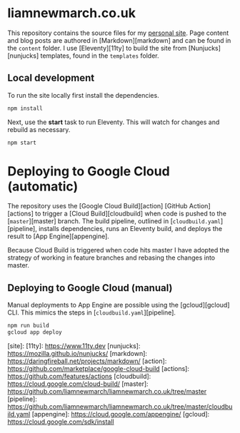 # liamnewmarch.co.uk

This repository contains the source files for my [personal site](site). Page content and blog posts are authored in [Markdown][markdown] and can be found in the `content` folder. I use [Eleventy][11ty] to build the site from [Nunjucks][nunjucks] templates, found in the `templates` folder.

## Local development

To run the site locally first install the dependencies.

```sh
npm install
```

Next, use the __start__ task to run Eleventy. This will watch for changes and rebuild as necessary.

```sh
npm start
```

# Deploying to Google Cloud (automatic)

The repository uses the [Google Cloud Build][action] [GitHub Action][actions] to trigger a [Cloud Build][cloudbuild] when code is pushed to the [`master`][master] branch. The build pipeline, outlined in [`cloudbuild.yaml`][pipeline], installs dependencies, runs an Eleventy build, and deploys the result to [App Engine][appengine].

Because Cloud Build is triggered when code hits master I have adopted the strategy of working in feature branches and rebasing the changes into master.

## Deploying to Google Cloud (manual)

Manual deployments to App Engine are possible using the [gcloud][gcloud] CLI. This mimics the steps in [`cloudbuild.yaml`][pipeline].

```sh
npm run build
gcloud app deploy
```


[site]:
[11ty]: https://www.11ty.dev
[nunjucks]: https://mozilla.github.io/nunjucks/
[markdown]: https://daringfireball.net/projects/markdown/
[action]: https://github.com/marketplace/google-cloud-build
[actions]: https://github.com/features/actions
[cloudbuild]: https://cloud.google.com/cloud-build/
[master]: https://github.com/liamnewmarch/liamnewmarch.co.uk/tree/master
[pipeline]: https://github.com/liamnewmarch/liamnewmarch.co.uk/tree/master/cloudbuild.yaml
[appengine]: https://cloud.google.com/appengine/
[gcloud]: https://cloud.google.com/sdk/install
